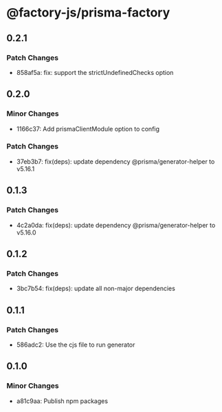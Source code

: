 # @factory-js/prisma-factory

## 0.2.1

### Patch Changes

- 858af5a: fix: support the strictUndefinedChecks option

## 0.2.0

### Minor Changes

- 1166c37: Add prismaClientModule option to config

### Patch Changes

- 37eb3b7: fix(deps): update dependency @prisma/generator-helper to v5.16.1

## 0.1.3

### Patch Changes

- 4c2a0da: fix(deps): update dependency @prisma/generator-helper to v5.16.0

## 0.1.2

### Patch Changes

- 3bc7b54: fix(deps): update all non-major dependencies

## 0.1.1

### Patch Changes

- 586adc2: Use the cjs file to run generator

## 0.1.0

### Minor Changes

- a81c9aa: Publish npm packages
